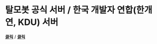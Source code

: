# 탈모봇 공식 서버 / 한국 개발자 연합(한개연, KDU) 서버
[**클릭**](https://discord.gg/bAWqHVk) / [**클릭**](https://discord.gg/PGV3tKV)
